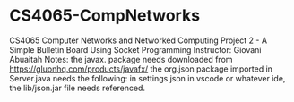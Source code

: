 # CS4065-CompNetworks
CS4065 Computer Networks and Networked Computing
Project 2 - A Simple Bulletin Board Using Socket Programming
Instructor: Giovani Abuaitah
Notes: the javax. package needs downloaded from https://gluonhq.com/products/javafx/ 
the org.json package imported in Server.java needs the following:
          in settings.json in vscode or whatever ide, the lib/json.jar file needs referenced.

